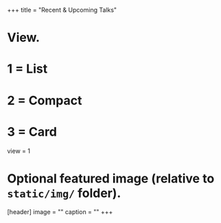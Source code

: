 +++
title = "Recent & Upcoming Talks"

# View.
#   1 = List
#   2 = Compact
#   3 = Card
view = 1

# Optional featured image (relative to `static/img/` folder).
[header]
image = ""
caption = ""
+++
